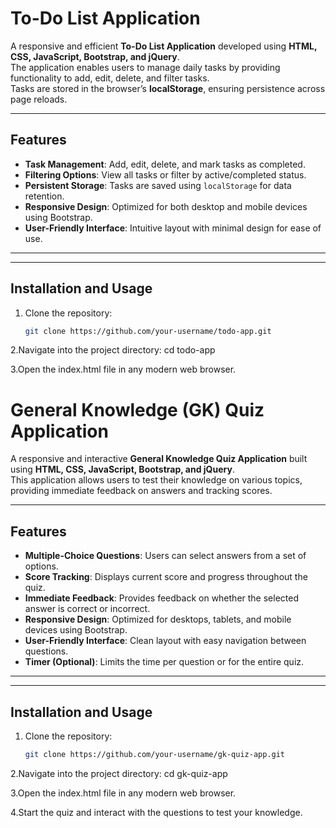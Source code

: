# To-Do List Application

A responsive and efficient **To-Do List Application** developed using **HTML, CSS, JavaScript, Bootstrap, and jQuery**.  
The application enables users to manage daily tasks by providing functionality to add, edit, delete, and filter tasks.  
Tasks are stored in the browser’s **localStorage**, ensuring persistence across page reloads.

---

## Features

- **Task Management**: Add, edit, delete, and mark tasks as completed.  
- **Filtering Options**: View all tasks or filter by active/completed status.  
- **Persistent Storage**: Tasks are saved using `localStorage` for data retention.  
- **Responsive Design**: Optimized for both desktop and mobile devices using Bootstrap.  
- **User-Friendly Interface**: Intuitive layout with minimal design for ease of use.  

---


---

## Installation and Usage

1. Clone the repository:
   ```bash
   git clone https://github.com/your-username/todo-app.git

2.Navigate into the project directory:
    cd todo-app

3.Open the index.html file in any modern web browser.











# General Knowledge (GK) Quiz Application

A responsive and interactive **General Knowledge Quiz Application** built using **HTML, CSS, JavaScript, Bootstrap, and jQuery**.  
This application allows users to test their knowledge on various topics, providing immediate feedback on answers and tracking scores.

---

## Features

- **Multiple-Choice Questions**: Users can select answers from a set of options.  
- **Score Tracking**: Displays current score and progress throughout the quiz.  
- **Immediate Feedback**: Provides feedback on whether the selected answer is correct or incorrect.  
- **Responsive Design**: Optimized for desktops, tablets, and mobile devices using Bootstrap.  
- **User-Friendly Interface**: Clean layout with easy navigation between questions.  
- **Timer (Optional)**: Limits the time per question or for the entire quiz.  

---


---

## Installation and Usage

1. Clone the repository:
   ```bash
   git clone https://github.com/your-username/gk-quiz-app.git

2.Navigate into the project directory:
  cd gk-quiz-app

3.Open the index.html file in any modern web browser.

4.Start the quiz and interact with the questions to test your knowledge.

